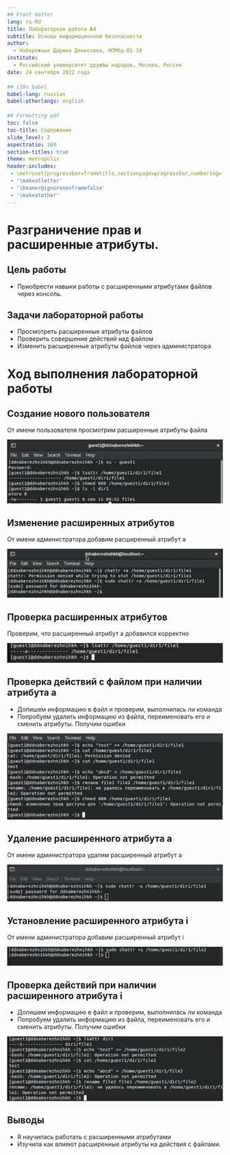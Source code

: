 ```yaml
---
## Front matter
lang: ru-RU
title: Лабораторная работа №4
subtitle: Основы информационной безопасности
author:
  - Набережных Дарина Денисовна, НПМбд-01-19
institute:
  - Российский университет дружбы народов, Москва, Россия
date: 24 сентября 2022 года

## i18n babel
babel-lang: russian
babel-otherlangs: english

## Formatting pdf
toc: false
toc-title: Содержание
slide_level: 2
aspectratio: 169
section-titles: true
theme: metropolis
header-includes:
 - \metroset{progressbar=frametitle,sectionpage=progressbar,numbering=fraction}
 - '\makeatletter'
 - '\beamer@ignorenonframefalse'
 - '\makeatother'
---
```



# Разграничение прав и расширенные атрибуты.

## Цель работы 

- Приобрести навыки работы с расширенными атрибутами файлов через консоль.


## Задачи лабораторной работы

- Просмотреть расширенные атрибуты файлов
- Проверить совершение действий над файлом 
- Изменить расширенные атрибуты файлов через администратора
 

# Ход выполнения лабораторной работы 

## Создание нового пользователя

От имени пользователя просмотрим расширенные атрибуты файла

![Просмотр расширенных атрибутов](image/1.jpg) 

## Изменение расширенных атрибутов

От имени администратора добавим расширенный атрибут а

![Добавление атрибута а](image/2.jpg) 

## Проверка расширенных атрибутов

Проверим, что расширенный атрибут а добавился корректно

![Проверка расширенных атрибутов](image/3.jpg) 

## Проверка действий с файлом при наличии атрибута а

- Допишем информацию в файл и проверим, выполнилась ли команда
- Попробуем удалить информацию из файла, переименовать его и сменить атрибуты. Получим ошибки

![Проверка действий при наличии расширенного атрибута а](image/4.jpg) 

## Удаление расширенного атрибута а

От имени администратора удалим расширенный атрибут а

![Удаление расширенного атрибута а](image/5.jpg) 

## Установление расширенного атрибута i

От имени администратора добавим расширенный атрибут i 

![Добавление атрибута i](image/6.jpg) 

## Проверка действий при наличии расширенного атрибута i

- Допишем информацию в файл и проверим, выполнилась ли команда
- Попробуем удалить информацию из файла, переименовать его и сменить атрибуты. Получим ошибки

![Проверка действий при наличии расширенного атрибута i](image/7.jpg) 

## Выводы

- Я научилась работать с расширенными атрибутами 
- Изучила как влияют расширенные атрибуты на действия с файлами.



